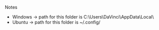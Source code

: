 Notes
- Windows -> path for this folder is C:\Users\DaVinci\AppData\Local\
- Ubuntu ->  path for this folder is ~/.config/
